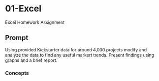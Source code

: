 # 01-Excel
Excel Homework Assignment

## Prompt
Using provided Kickstarter data for around 4,000 projects modify and analyze the data to find any useful markert trends. Present findings using graphs and a brief report.

### Concepts


